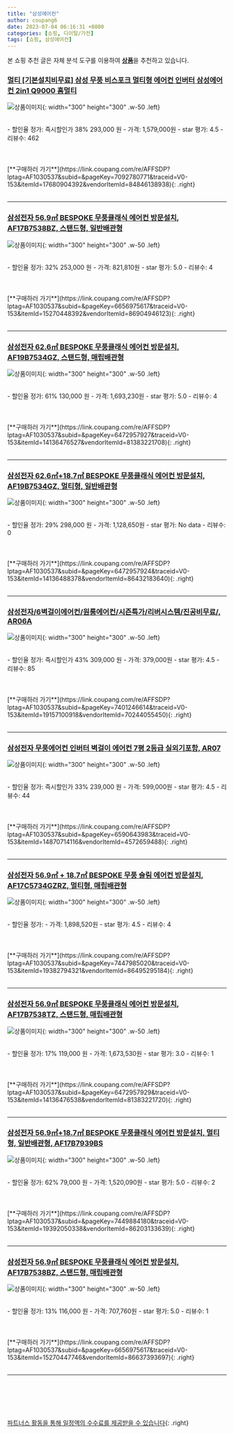 ```yaml
---
title: "삼성에어컨"
author: coupang6
date: 2023-07-04 06:16:31 +0800
categories: [쇼핑, 디이털/가전]
tags: [쇼핑, 삼성에어컨]
---
```


본 쇼핑 추천 글은 자체 분석 도구를 이용하여 [**상품**](https://link.coupang.com/a/bao1ui)을 추천하고 있습니다.

### [멀티 [기본설치비무료] 삼성 무풍 비스포크 멀티형 에어컨 인버터 삼성에어컨 2in1 Q9000 홈멀티](https://link.coupang.com/re/AFFSDP?lptag=AF1030537&subid=&pageKey=7092780771&traceid=V0-153&itemId=17680904392&vendorItemId=84846138938)

![상품이미지](https://thumbnail10.coupangcdn.com/thumbnails/remote/230x230ex/image/vendor_inventory/72dd/9b85dfc19d5a9f5acf58bffcdbb1e1d41aa132a4c29a85e7b2243f88e67e.jpg){: width="300" height="300" .w-50 .left}


<br>
- 할인율 정가: 즉시할인가 38%  293,000   원
- 가격: 1,579,000원
- star 평가: 4.5
- 리뷰수: 462
<br>
<br>
<br>
<br>
[**구매하러 가기**](https://link.coupang.com/re/AFFSDP?lptag=AF1030537&subid=&pageKey=7092780771&traceid=V0-153&itemId=17680904392&vendorItemId=84846138938){: .right}
<br>
<br>

---

### [삼성전자 56.9㎡ BESPOKE 무풍클래식 에어컨 방문설치, AF17B7538BZ, 스탠드형, 일반배관형](https://link.coupang.com/re/AFFSDP?lptag=AF1030537&subid=&pageKey=6656975617&traceid=V0-153&itemId=15270448392&vendorItemId=86904946123)

![상품이미지](https://thumbnail7.coupangcdn.com/thumbnails/remote/230x230ex/image/vendor_inventory/db0f/614e020417d919587e98ce5e0857e870e32f569770db98a72e761bd7b96c.jpg){: width="300" height="300" .w-50 .left}


<br>
- 할인율 정가: 32%  253,000   원
- 가격: 821,810원
- star 평가: 5.0
- 리뷰수: 4
<br>
<br>
<br>
<br>
[**구매하러 가기**](https://link.coupang.com/re/AFFSDP?lptag=AF1030537&subid=&pageKey=6656975617&traceid=V0-153&itemId=15270448392&vendorItemId=86904946123){: .right}
<br>
<br>

---

### [삼성전자 62.6㎡ BESPOKE 무풍클래식 에어컨 방문설치, AF19B7534GZ, 스탠드형, 매립배관형](https://link.coupang.com/re/AFFSDP?lptag=AF1030537&subid=&pageKey=6472957927&traceid=V0-153&itemId=14136476527&vendorItemId=81383221708)

![상품이미지](https://thumbnail9.coupangcdn.com/thumbnails/remote/230x230ex/image/retail/images/2022/04/21/15/1/8868b743-94dc-4b5b-8942-daf9a9277128.jpg){: width="300" height="300" .w-50 .left}


<br>
- 할인율 정가: 61%  130,000   원
- 가격: 1,693,230원
- star 평가: 5.0
- 리뷰수: 4
<br>
<br>
<br>
<br>
[**구매하러 가기**](https://link.coupang.com/re/AFFSDP?lptag=AF1030537&subid=&pageKey=6472957927&traceid=V0-153&itemId=14136476527&vendorItemId=81383221708){: .right}
<br>
<br>

---

### [삼성전자 62.6㎡+18.7㎡ BESPOKE 무풍클래식 에어컨 방문설치, AF19B7534GZ, 멀티형, 일반배관형](https://link.coupang.com/re/AFFSDP?lptag=AF1030537&subid=&pageKey=6472957924&traceid=V0-153&itemId=14136488378&vendorItemId=86432183640)

![상품이미지](https://thumbnail6.coupangcdn.com/thumbnails/remote/230x230ex/image/vendor_inventory/68df/48682f1ee425d194f8c5528fcef49608c14a9a597eb0e660eb6e4e8e9fe1.jpg){: width="300" height="300" .w-50 .left}


<br>
- 할인율 정가: 29%  298,000   원
- 가격: 1,128,650원
- star 평가: No data
- 리뷰수: 0
<br>
<br>
<br>
<br>
[**구매하러 가기**](https://link.coupang.com/re/AFFSDP?lptag=AF1030537&subid=&pageKey=6472957924&traceid=V0-153&itemId=14136488378&vendorItemId=86432183640){: .right}
<br>
<br>

---

### [삼성전자/6벽걸이에어컨/원룸에어컨/시즌특가/리버시스템/진공비무료/, AR06A](https://link.coupang.com/re/AFFSDP?lptag=AF1030537&subid=&pageKey=7401246614&traceid=V0-153&itemId=19157100918&vendorItemId=70244055450)

![상품이미지](https://thumbnail10.coupangcdn.com/thumbnails/remote/230x230ex/image/vendor_inventory/6077/6d3d871ecc258ff1e01b3d7d6cf980401f0eb6e378e9e03918ba663f5d7f.jpg){: width="300" height="300" .w-50 .left}


<br>
- 할인율 정가: 즉시할인가 43%  309,000   원
- 가격: 379,000원
- star 평가: 4.5
- 리뷰수: 85
<br>
<br>
<br>
<br>
[**구매하러 가기**](https://link.coupang.com/re/AFFSDP?lptag=AF1030537&subid=&pageKey=7401246614&traceid=V0-153&itemId=19157100918&vendorItemId=70244055450){: .right}
<br>
<br>

---

### [삼성전자 무풍에어컨 인버터 벽걸이 에어컨 7평 2등급 실외기포함, AR07](https://link.coupang.com/re/AFFSDP?lptag=AF1030537&subid=&pageKey=6590643983&traceid=V0-153&itemId=14870714116&vendorItemId=4572659488)

![상품이미지](https://thumbnail6.coupangcdn.com/thumbnails/remote/230x230ex/image/vendor_inventory/84e3/ca0f37ba588802600313d2d805ab3f164536efeab544022fd6c32df88ba6.jpg){: width="300" height="300" .w-50 .left}


<br>
- 할인율 정가: 즉시할인가 33%  239,000   원
- 가격: 599,000원
- star 평가: 4.5
- 리뷰수: 44
<br>
<br>
<br>
<br>
[**구매하러 가기**](https://link.coupang.com/re/AFFSDP?lptag=AF1030537&subid=&pageKey=6590643983&traceid=V0-153&itemId=14870714116&vendorItemId=4572659488){: .right}
<br>
<br>

---

### [삼성전자 56.9㎡ + 18.7㎡ BESPOKE 무풍 슬림 에어컨 방문설치, AF17C5734GZRZ, 멀티형, 매립배관형](https://link.coupang.com/re/AFFSDP?lptag=AF1030537&subid=&pageKey=7447985020&traceid=V0-153&itemId=19382794321&vendorItemId=86495295184)

![상품이미지](https://thumbnail9.coupangcdn.com/thumbnails/remote/230x230ex/image/rs_quotation_api/r9nuhw6e/3f0b80a857a9432896e028bb5b321f81.jpg){: width="300" height="300" .w-50 .left}


<br>
- 할인율 정가: 
- 가격: 1,898,520원
- star 평가: 4.5
- 리뷰수: 4
<br>
<br>
<br>
<br>
[**구매하러 가기**](https://link.coupang.com/re/AFFSDP?lptag=AF1030537&subid=&pageKey=7447985020&traceid=V0-153&itemId=19382794321&vendorItemId=86495295184){: .right}
<br>
<br>

---

### [삼성전자 56.9㎡ BESPOKE 무풍클래식 에어컨 방문설치, AF17B7538TZ, 스탠드형, 매립배관형](https://link.coupang.com/re/AFFSDP?lptag=AF1030537&subid=&pageKey=6472957929&traceid=V0-153&itemId=14136476538&vendorItemId=81383221720)

![상품이미지](https://thumbnail6.coupangcdn.com/thumbnails/remote/230x230ex/image/retail/images/2022/04/21/15/9/1c77b359-4fe4-460d-9b38-30409cbeaeda.jpg){: width="300" height="300" .w-50 .left}


<br>
- 할인율 정가: 17%  119,000   원
- 가격: 1,673,530원
- star 평가: 3.0
- 리뷰수: 1
<br>
<br>
<br>
<br>
[**구매하러 가기**](https://link.coupang.com/re/AFFSDP?lptag=AF1030537&subid=&pageKey=6472957929&traceid=V0-153&itemId=14136476538&vendorItemId=81383221720){: .right}
<br>
<br>

---

### [삼성전자 56.9㎡+18.7㎡ BESPOKE 무풍클래식 에어컨 방문설치, 멀티형, 일반배관형, AF17B7939BS](https://link.coupang.com/re/AFFSDP?lptag=AF1030537&subid=&pageKey=7449884180&traceid=V0-153&itemId=19392050338&vendorItemId=86203133639)

![상품이미지](https://thumbnail9.coupangcdn.com/thumbnails/remote/230x230ex/image/vendor_inventory/beda/e2345bd02095cc59829ef19f4a7a28b75fbb2e7688a5d0bbb3b99350daef.jpg){: width="300" height="300" .w-50 .left}


<br>
- 할인율 정가: 62%  79,000   원
- 가격: 1,520,090원
- star 평가: 5.0
- 리뷰수: 2
<br>
<br>
<br>
<br>
[**구매하러 가기**](https://link.coupang.com/re/AFFSDP?lptag=AF1030537&subid=&pageKey=7449884180&traceid=V0-153&itemId=19392050338&vendorItemId=86203133639){: .right}
<br>
<br>

---

### [삼성전자 56.9㎡ BESPOKE 무풍클래식 에어컨 방문설치, AF17B7538BZ, 스탠드형, 매립배관형](https://link.coupang.com/re/AFFSDP?lptag=AF1030537&subid=&pageKey=6656975617&traceid=V0-153&itemId=15270447746&vendorItemId=86637393697)

![상품이미지](https://thumbnail8.coupangcdn.com/thumbnails/remote/230x230ex/image/vendor_inventory/c11c/2e7933b225a1ee7380fe63342a329f7fbf1c619a818177ba7cadaacf4eb4.png){: width="300" height="300" .w-50 .left}


<br>
- 할인율 정가: 13%  116,000   원
- 가격: 707,760원
- star 평가: 5.0
- 리뷰수: 1
<br>
<br>
<br>
<br>
[**구매하러 가기**](https://link.coupang.com/re/AFFSDP?lptag=AF1030537&subid=&pageKey=6656975617&traceid=V0-153&itemId=15270447746&vendorItemId=86637393697){: .right}
<br>
<br>

---
<br><br><br><br><br> [파트너스 활동을 통해 일정액의 수수료를 제공받을 수 있습니다](https://link.coupang.com/a/bao1ui){: .right}